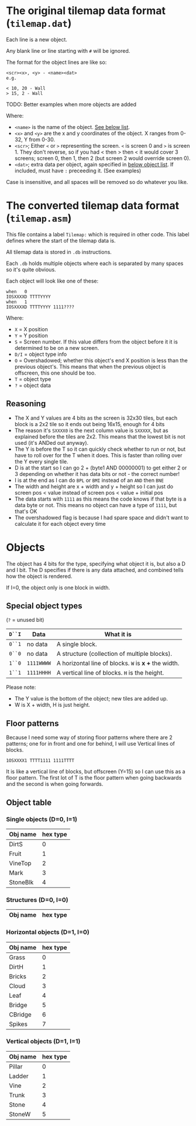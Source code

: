 # The original tilemap data format (`tilemap.dat`)
Each line is a new object.

Any blank line or line starting with `#` will be ignored.

The format for the object lines are like so:
```
<scr><x>, <y> - <name><dat>
e.g.

< 10, 20 - Wall
> 15, 2 - Wall
```
TODO: Better examples when more objects are added

Where:
- `<name>` is the name of the object. [See below list](#objects).
- `<x>` and `<y>` are the x and y coordinates of the object. X ranges from 0-32, Y from 0-30.
- `<scr>`; Either `<` or `>` representing the screen. `<` is screen 0 and `>` is screen 1. They don't reverse, so if you had < then > then < it would cover 3 screens; screen 0, then 1, then 2 (but screen 2 would override screen 0).
- `<dat>`; extra data per object, again specified in [below object list](#objects). If included, must have `:` preceeding it. (See examples)

Case is insensitive, and all spaces will be removed so do whatever you like.

# The converted tilemap data format (`tilemap.asm`)
This file contains a label `Tilemap:` which is required in other code. This label defines where the start of the tilemap data is.

All tilemap data is stored in `.db` instructions.

Each `.db` holds multiple objects where each is separated by many spaces so it's quite obvious.

Each object will look like one of these:
```
when   0
IOSXXXXD TTTTYYYY
when   1
IOSXXXXD TTTTYYYY 1111????
```
Where:
- `X` = X position
- `Y` = Y position
- `S` = Screen number. If this value differs from the object before it it is determined to be on a new screen.
- `D/I` = object type info
- `O` = Overshadowed; whether this object's end X position is less than the previous object's. This means that when the previous object is offscreen, this one should be too.
- `T` = object type
- `?` = object data

## Reasoning
- The X and Y values are 4 bits as the screen is 32x30 tiles, but each block is a 2x2 tile so it ends out being 16x15, enough for 4 bits
- The reason it's `SXXXX0` is the next column value is `SXXXXX`, but as explained before the tiles are 2x2. This means that the lowest bit is not used (it's ANDed out anyway).
- The Y is before the T so it can quickly check whether to run or not, but have to roll over for the T when it does. This is faster than rolling over the Y every single tile.
- D is at the start so I can go 2 + (byte1 AND 00000001) to get either 2 or 3 depending on whether it has data bits or not - the correct number!
- I is at the end as I can do `BPL` or `BMI` instead of an `AND` then `BNE`
- The width and height are x + width and y + height so I can just do screen pos < value instead of screen pos < value + initial pos
- The data starts with `1111` as this means the code knows if that byte is a data byte or not. This means no object can have a type of `1111`, but that's OK
- The overshadowed flag is because I had spare space and didn't want to calculate it for each object every time

# Objects
The object has 4 bits for the type, specifying what object it is, but also a D and I bit. The D specifies if there is any data attached, and combined tells how the object is rendered.

If I=0, the object only is one block in width.
## Special object types
(`?` = unused bit)

| `D``I` |    Data    | What it is |
|--------|------------|------------|
| `0``1` |  no data   | A single block. |
| `0``0` |  no data   | A structure (collection of multiple blocks). |
| `1``0` | `1111WWWW` | A horizontal line of blocks. `W` is **x +** the width. |
| `1``1` | `1111HHHH` | A vertical line of blocks. `H` is the height. |

Please note:
- The Y value is the bottom of the object; new tiles are added up.
- W is X + width, H is just height.

## Floor patterns
Because I need some way of storing floor patterns where there are 2 patterns; one for in front and one for behind, I will use Vertical lines of blocks.
```
1OSXXXX1 TTTT1111 1111TTTT
```
It is like a vertical line of blocks, but offscreen (Y=15) so I can use this as a floor pattern. The first lot of T is the floor pattern when going backwards and the second is when going forwards.

## Object table
### Single objects (D=0, I=1)
| Obj name  | hex type |
|-----------|---|
| DirtS     | 0 |
| Fruit     | 1 |
| VineTop   | 2 |
| Mark      | 3 |
| StoneBlk  | 4 |

### Structures (D=0, I=0)
| Obj name  | hex type |
|-----------|---|

### Horizontal objects (D=1, I=0)
| Obj name  | hex type |
|-----------|---|
| Grass     | 0 |
| DirtH     | 1 |
| Bricks    | 2 |
| Cloud     | 3 |
| Leaf      | 4 |
| Bridge    | 5 |
| CBridge   | 6 |
| Spikes    | 7 |

### Vertical objects (D=1, I=1)
| Obj name  | hex type |
|-----------|---|
| Pillar    | 0 |
| Ladder    | 1 |
| Vine      | 2 |
| Trunk     | 3 |
| Stone     | 4 |
| StoneW    | 5 |

